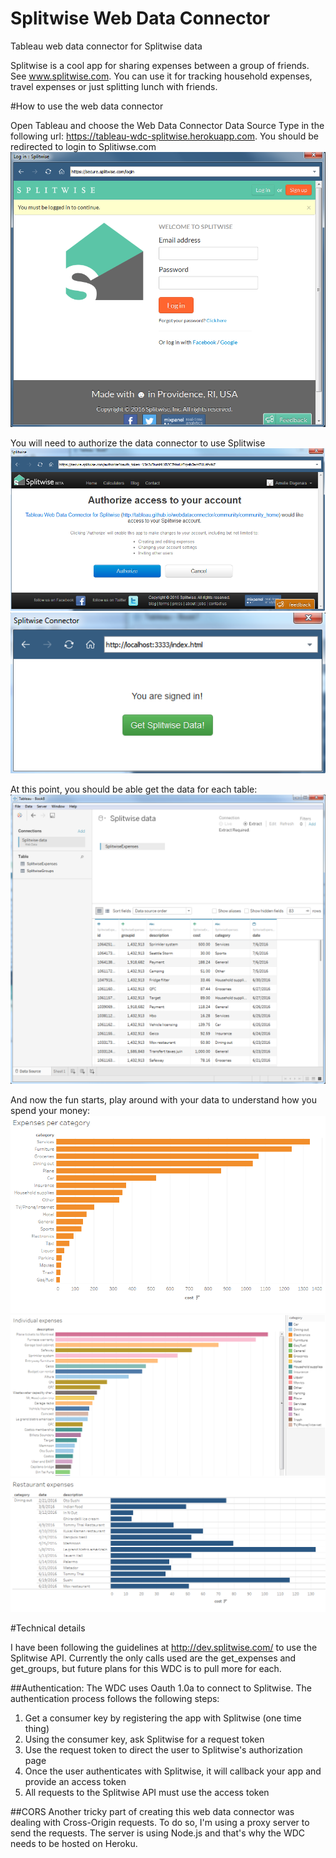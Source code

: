 # Splitwise Web Data Connector
Tableau web data connector for Splitwise data

Splitwise is a cool app for sharing expenses between a group of friends. See www.splitwise.com. You can use it for tracking household expenses, travel expenses or just splitting lunch with friends. 

#How to use the web data connector

Open Tableau and choose the Web Data Connector Data Source
Type in the following url: https://tableau-wdc-splitwise.herokuapp.com. 
You should be redirected to login to Splitiwse.com
![Login](images/login.png)

You will need to authorize the data connector to use Splitwise
![AuthorizeAccess](images/authorizeAccess.png)
![SignedIn](images/SignedIn.png)

At this point, you should be able get the data for each table: 
![TheData](images/TheData.png)

And now the fun starts, play around with your data to understand how you spend your money: 
![ExpensesPerCategory](images/ExpensesPerCategory.png)
![IndividualExpenses](images/IndividualExpenses.png)
![RestaurantExpenses](images/RestaurantExpenses.png)

#Technical details

I have been following the guidelines at http://dev.splitwise.com/ to use the Splitwise API. Currently the only calls used are the get_expenses and get_groups, but future plans for this WDC is to pull more for each.

##Authentication: 
The WDC uses Oauth 1.0a to connect to Splitwise. The authentication process follows the following steps: 
1) Get a consumer key by registering the app with Splitwise (one time thing)
2) Using the consumer key, ask Splitwise for a request token
3) Use the request token to direct the user to Splitwise's authorization page
4) Once the user authenticates with Splitwise, it will callback your app and provide an access token
5) All requests to the Splitwise API must use the access token

##CORS
Another tricky part of creating this web data connector was dealing with Cross-Origin requests. To do so, I'm using a proxy server to send the requests. The server is using Node.js and that's why the WDC needs to be hosted on Heroku.


